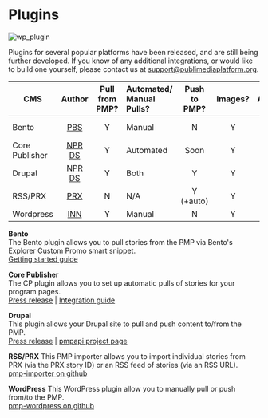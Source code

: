 # Plugins

![wp_plugin](https://cloud.githubusercontent.com/assets/4427754/7612175/32d5e8f0-f957-11e4-9dc2-e57c9f450de2.png)

Plugins for several popular platforms have been released, and are still being further developed.  If you know of any additional integrations, or would like to build one yourself, please contact us at support@publimediaplatform.org.

| CMS            | Author        | Pull <br />from PMP? | Automated/ <br />Manual Pulls? | Push <br />to PMP? | Images? | Audio? | Video | Full Story<br />Text? | 
| -------------- |:-------------:|:--------------:|:------------------------|:-----------:|:------:|:------:|:------:|:-----------------:|
| Bento          | [PBS](http://spiblog.pbs.org/)           | Y              | Manual                  | N           |Y       |N (soon)|N       |N                  |
| Core Publisher | [NPR DS](digitalservices.npr.org/)        | Y              | Automated               | Soon        |Y       |Y       |N       |Y                  |
| Drupal         | [NPR DS](digitalservices.npr.org/)        | Y              | Both                    | Y           |Y       |Y       |N       |Y                  |   
| RSS/PRX        | [PRX](http://prx.org/)           |N               | N/A                     | Y (+auto)   |Y       |Y       |N       |N/A                |
| Wordpress      | [INN](http://inn.org/)           | Y              | Manual                  | N           |Y       |Y       |N       |Y                  |

**Bento**<br />
The Bento plugin allows you to pull stories from the PMP via Bento's Explorer Custom Promo smart snippet. <br />[Getting started guide](https://projects.pbs.org/confluence/pages/viewpage.action?pageId=50659379)

**Core Publisher**	
The CP plugin allows you to set up automatic pulls of stories for your program pages. 
<br />[Press release](http://digitalservices.npr.org/post/digital-services-makes-pmp-content-available-core-publisher-and-drupal-sites) | [Integration guide](http://mediad.publicbroadcasting.net/p/newnprdsblog/files/201504/how_to_pull_content_from_the_pmp_into_core_publisher_march_2015.pdf)
										
**Drupal**	
This plugin allows your Drupal site to pull and push content to/from the PMP. <br />[Press release](http://digitalservices.npr.org/post/digital-services-makes-pmp-content-available-core-publisher-and-drupal-sites) | [pmpapi project page](https://www.drupal.org/project/pmpapi)

**RSS/PRX**
This PMP importer allows you to import individual stories from PRX (via the PRX story ID) or an RSS feed of stories (via an RSS URL). <br />[pmp-importer on github](https://github.com/PRX/pmp-importer/)
									
**WordPress**
This WordPress plugin allow you to manually pull or push from/to the PMP. <br />[pmp-wordpress on github](https://github.com/publicmediaplatform/pmp-wordpress)
										

								
